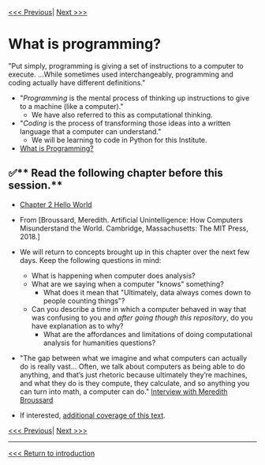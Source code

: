 [<<< Previous](https://github.com/SouthernMethodistUniversity/coding)| [Next >>>](command-line.md)

# What is programming?
"Put simply, programming is giving a set of instructions to a computer to execute. ...While sometimes used interchangeably, programming and coding actually have different definitions."
* "*Programming* is the mental process of thinking up instructions to give to a machine (like a computer)."
    * We have also referred to this as computational thinking. 
* "*Coding* is the process of transforming those ideas into a written language that a computer can understand." 
    * We will be learning to code in Python for this Institute.
* [What is Programming?](https://www.codecademy.com/articles/what-is-programming)


## :white_check_mark:** Read the following chapter before this session.**
* [Chapter 2 Hello World](https://ebookcentral-proquest-com.proxy.libraries.smu.edu/lib/southernmethodist/reader.action?docID=5355856&ppg=23) 
*    From [Broussard, Meredith. Artificial Unintelligence: How Computers Misunderstand the World. Cambridge, Massachusetts: The MIT Press, 2018.]
* We will return to concepts brought up in this chapter over the next few days. Keep the following questions in mind:
    * What is happening when computer does analysis?
    * What are we saying when a computer "knows" something? 
      * What does it mean that "Ultimately, data always comes down to people counting things"?
    * Can you describe a time in which a computer behaved in way that was confusing to you and *after going though this repository*, do you have explanation as to why? 
      * What are the affordances and limitations of doing computational analysis for humanities questions? 
  
* "The gap between what we imagine and what computers can actually do is really vast... Often, we talk about computers as being able to do anything, and that’s just rhetoric because ultimately they’re machines, and what they do is they compute, they calculate, and so anything you can turn into math, a computer can do." [Interview with Meredith Broussard](https://www.theverge.com/2018/5/23/17384324/meredith-broussard-artifical-unintelligence-technology-criticism-technochauvinism) 
* If interested, [additional coverage of this text](https://merbroussard.github.io/book/).    


[<<< Previous](https://github.com/SouthernMethodistUniversity/coding)| [Next >>>](command-line.md)

----

[<<< Return to introduction](https://github.com/SouthernMethodistUniversity/coding)
